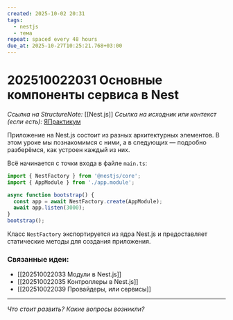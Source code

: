 ```yaml
---
created: 2025-10-02 20:31
tags:
  - nestjs
  - тема
repeat: spaced every 48 hours
due_at: 2025-10-27T10:25:21.768+03:00
---
```

# 202510022031 Основные компоненты сервиса в Nest

*Ссылка на StructureNote:* [[Nest.js]]
*Ссылка на исходник или контекст (если есть):* [ЯПрактикум](https://practicum.yandex.ru/learn/backend-nodejs/courses/a4214ab0-2146-4152-b90e-651bf4c7ca5e/sprints/564244/topics/1df920a3-5c6a-4fcd-884c-0f66136c2b56/lessons/0fa76aa4-6dec-490f-9466-78a5fe72e7bd/)

Приложение на Nest.js состоит из разных архитектурных элементов. В этом уроке мы познакомимся с ними, а в следующих — подробно разберёмся, как устроен каждый из них.

Всё начинается с точки входа в файле `main.ts`:

```ts
import { NestFactory } from '@nestjs/core';
import { AppModule } from './app.module';

async function bootstrap() {
  const app = await NestFactory.create(AppModule);
  await app.listen(3000);
}
bootstrap();
```

Класс `NestFactory` экспортируется из ядра Nest.js и предоставляет статические методы для создания приложения.

### Связанные идеи:

* [[202510022033 Модули в Nest.js]]
* [[202510022035 Контроллеры в Nest.js]]
* [[202510022039 Провайдеры, или сервисы]]

---

*Что стоит развить? Какие вопросы возникли?*
